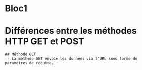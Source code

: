 # Bloc1

 # Différences entre les méthodes HTTP GET et POST
  
    ## Méthode GET
	 - La méthode GET envoie les données via l'URL sous forme de paramètres de requête.
	
